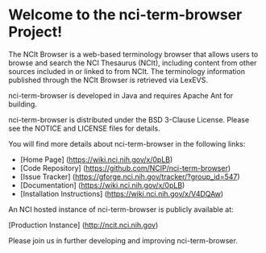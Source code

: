 Welcome to the nci-term-browser Project!
==============================

The NCIt Browser is a web-based terminology browser that allows users to browse and search 
the NCI Thesaurus (NCIt), including content from other sources included in or linked to from NCIt. 
The terminology information published through the NCIt Browser is retrieved via LexEVS.

nci-term-browser is developed in Java and requires Apache Ant for building.

nci-term-browser is distributed under the BSD 3-Clause License.
Please see the NOTICE and LICENSE files for details.

You will find more details about nci-term-browser in the following links:

 * [Home Page] (https://wiki.nci.nih.gov/x/0pLB)
 * [Code Repository] (https://github.com/NCIP/nci-term-browser)
 * [Issue Tracker] (https://gforge.nci.nih.gov/tracker/?group_id=547)
 * [Documentation] (https://wiki.nci.nih.gov/x/0pLB)
 * [Installation Instructions] (https://wiki.nci.nih.gov/x/V4DQAw)
 
An NCI hosted instance of nci-term-browser is publicly available at:

[Production Instance] (http://ncit.nci.nih.gov)
 
Please join us in further developing and improving nci-term-browser.
